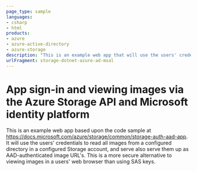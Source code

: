 ```yaml
---
page_type: sample
languages:
- csharp
- html
products:
- azure
- azure-active-directory
- azure-storage
description: "This is an example web app that will use the users' credentials to read all images from a configured directory in a configured Storage account, and serve also serve them up as AAD-authenticated image URL's."
urlFragment: storage-dotnet-azure-ad-msal
---
```


# App sign-in and viewing images via the Azure Storage API and Microsoft identity platform

This is an example web app based upon the code sample at https://docs.microsoft.com/azure/storage/common/storage-auth-aad-app. It will use the users' credentials to read all images from a configured directory in a configured Storage account, and serve also serve them up as AAD-authenticated image URL's. This is a more secure alternative to viewing images in a users' web browser than using SAS keys.


